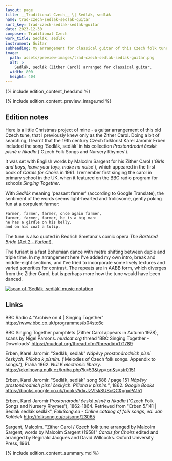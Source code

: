 ```yaml
---
layout: page
title: __Traditional Czech__ \| Sedlák, sedlák
name: trad-czech-sedlak-sedlak-guitar
sort_key: trad-czech-sedlak-sedlak-guitar
date: 2023-12-30
composer: Traditional Czech
work_title: Sedlák, sedlák
instrument: Guitar
subheading: My arrangement for classical guitar of this Czech folk tune, also known as the Zither Carol.
image:
  path: assets/preview-images/trad-czech-sedlak-sedlak-guitar.png
  alt: >
    Sedlák, sedlák (Zither Carol) arranged for classical guitar.
  width: 800
  height: 404
---
```


{% include edition_content_head.md %}
<!--more-->
{% include edition_content_preview_image.md %}

## Edition notes
Here is a little Christmas project of mine - a guitar arrangement of this old Czech tune, that I previously knew only as the Zither Carol. Doing a bit of searching, I learnt that the 19th century Czech folklorist Karel Jaromír Erben included the song 'Sedlák, sedlák' in his collection *Prostonárodní české písně a říkadla* ('Czech Folk Songs and Nursery Rhymes').

It was set with English words by Malcolm Sargent for his Zither Carol ('*Girls and boys, leave your toys, make no noise*'), which appeared in the first book of *Carols for Choirs* in 1961. I remember first singing the carol in primary school in the UK, when it featured on the BBC radio program for schools *Singing Together*.

With *Sedlák* meaning 'peasant farmer' (according to Google Translate), the sentiment of the words seems light-hearted and frolicsome, gently poking fun at a corpulent farmer:

```
Farmer, farmer, farmer, once again farmer,
farmer, farmer, farmer, he is a big man:
he has a girdle on his belly,
and on his coat a tulip.
```

The tune is also quoted in Bedřich Smetana's comic opera *The Bartered Bride* [(Act 2 - *Furiant*)](https://www.youtube.com/watch?v=_UEm-zuEzCs).

The furiant is a fast Bohemian dance with metre shifting between duple and triple time. In my arrangement here I've added my own intro, break and middle-eight sections, and I've tried to incorporate some lively textures and varied sonorities for contrast. The repeats are in AABB form, which diverges from the Zither Carol, but is perhaps more how the tune would have been danced.

<a href="https://books.google.co.uk/books?id=JzVfskSUScQC&pg=PA151&ci=35%2C53%2C928%2C414&source=bookclip">
<img src="https://books.google.co.uk/books/content?id=JzVfskSUScQC&pg=PA151&img=1&zoom=3&hl=en&sig=ACfU3U0cTCGuW5CjoTUQawoHLtRE1LvIDw&ci=35%2C53%2C928%2C414&edge=0" title="Google Books extract of Sedlák, sedlák from 'Melodies of Czech folk songs. Appendix to songs.' by Karel Jaromír Erben, 1862." alt="scan of 'Sedlák, sedlák' music notation" >
</a>


## Links

BBC Radio 4 "Archive on 4 \| Singing Together" <https://www.bbc.co.uk/programmes/b04stc6c>

BBC Singing Together pamphlets (Zither Carol appears in Autumn 1978), scans by Nigel Parsons. *mudcat.org* thread 'BBC Singing Together - Downloads' <https://mudcat.org/thread.cfm?threadid=171789>

Erben, Karel Jaromír. "Sedlák, sedlák" *Nápěvy prostonárodních písní českých. Příloha k písním.* ('Melodies of Czech folk songs. Appendix to songs.'), Praha 1862. *NÚLK electronic library*. <https://eknihovna.nulk.cz/kniha.php?k=53&typ=ori&s=str0151>

Erben, Karel Jaromír. "Sedlák, sedlák" song 588 / page 151 *Nápěvy prostonárodních písní českých. Příloha k písním."*, 1862. *Google Books* <https://books.google.co.uk/books?id=JzVfskSUScQC&pg=PA151>

Erben, Karel Jaromír *Prostonárodní české písně a říkadla* ('Czech Folk Songs and Nursery Rhymes'), 1862-1864. Retrieved from "Erben 5/141 \| Sedlák sedlák sedlák", *FolkSong.eu - Online catalog of folk songs, ed. Jan Koláček* <http://folksong.eu/cs/song/23065>

Sargent, Malcolm. "Zither Carol / Czech folk tune arranged by Malcolm Sargent; words by Malcolm Sargent (1958)" *Carols for Choirs* edited and arranged by Reginald Jacques and David Willcocks. Oxford University Press, 1961.

{% include edition_content_summary.md %}
